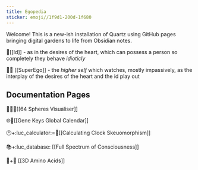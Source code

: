 ```yaml
---
title: Egopedia
sticker: emoji//1f9d1-200d-1f680
---
```

Welcome!
This is a new-ish installation of Quartz using GitHub pages bringing digital gardens to life from  Obsidian notes.

💓[[Id]] - as in the desires of the heart, which can possess a person so completely they behave *idioticly*

🧠💭 [[SuperEgo]] - the *higher self* which watches, mostly impassively, as the interplay of the desires of the heart and the id play out

## Documentation Pages

😵‍💫🎈[[64 Spheres Visualiser]]

🌐🧬[[Gene Keys Global Calendar]]

🕐+:luc_calculator:=🧬[[Calculating Clock Skeuomorphism]]

📚+:luc_database: [[Full Spectrum of Consciousness]]

:dna:+🧪 [[3D Amino Acids]]